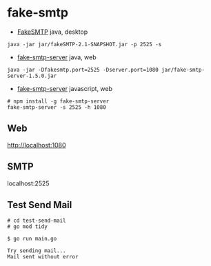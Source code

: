 # fake-smtp

- [FakeSMTP](https://github.com/junlapong/FakeSMTP) java, desktop

```
java -jar jar/fakeSMTP-2.1-SNAPSHOT.jar -p 2525 -s
```

- [fake-smtp-server](https://github.com/gessnerfl/fake-smtp-server) java, web

```
java -jar -Dfakesmtp.port=2525 -Dserver.port=1080 jar/fake-smtp-server-1.5.0.jar
```

- [fake-smtp-server](https://github.com/ReachFive/fake-smtp-server) javascript, web

```
# npm install -g fake-smtp-server
fake-smtp-server -s 2525 -h 1080
```

## Web

[http://localhost:1080](http://localhost:1080/)

## SMTP

localhost:2525

## Test Send Mail

```
# cd test-send-mail
# go mod tidy

$ go run main.go

Try sending mail...
Mail sent without error
```